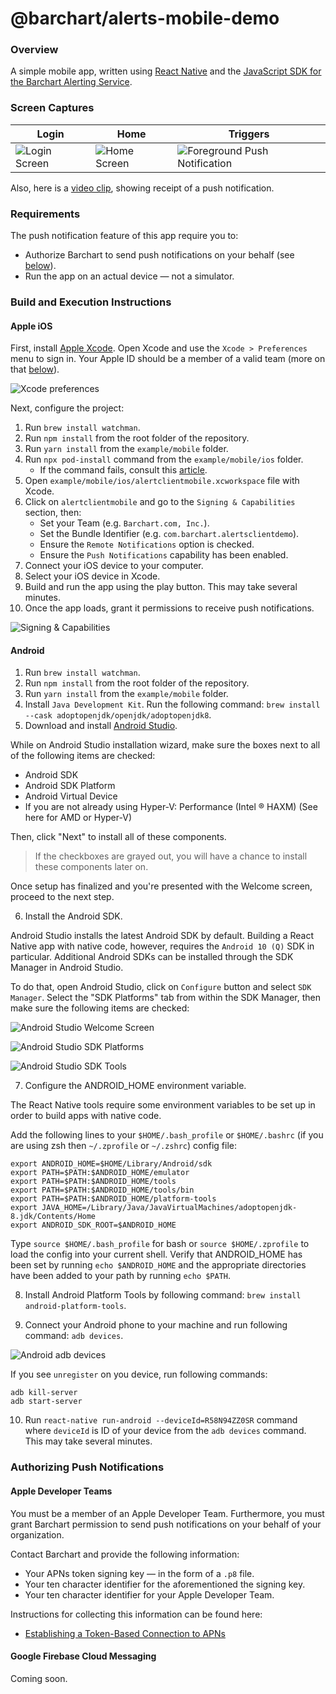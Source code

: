 # @barchart/alerts-mobile-demo

### Overview

A simple mobile app, written using [React Native](https://reactnative.dev/) and the [JavaScript SDK for the Barchart Alerting Service](https://github.com/barchart/alerts-client-js).

### Screen Captures

| Login  | Home | Triggers |
| -------- | -------- | -------- |
| ![Login Screen](.images/examples/01_app_login_screen.png) | ![Home Screen](.images/examples/02_app_home_screen.jpg) | ![Foreground Push Notification](.images/examples/04_app_push_foreground.png) |

Also, here is a [video clip](.images/examples/04_app_push_notification.mov), showing receipt of a push notification.

### Requirements

The push notification feature of this app require you to:

* Authorize Barchart to send push notifications on your behalf (see [below](#authorizing-push-notifications)).
* Run the app on an actual device — not a simulator.

### Build and Execution Instructions

#### Apple iOS

First, install [Apple Xcode](https://developer.apple.com/xcode/). Open Xcode and use the `Xcode > Preferences` menu to sign in. Your Apple ID should be a member of a valid team (more on that [below](#apple-developer-teams)).

![Xcode preferences](.images/setup/01_Xcode_preferences.png)
   
Next, configure the project:

1. Run `brew install watchman`.
2. Run `npm install` from the root folder of the repository.
3. Run `yarn install` from the `example/mobile` folder.
4. Run `npx pod-install` command from the `example/mobile/ios` folder.
   * If the command fails, consult this [article](https://stackoverflow.com/questions/51768515/cocoa-pods-install-on-ios-project-not-working).
5. Open `example/mobile/ios/alertclientmobile.xcworkspace` file with Xcode.
6. Click on `alertclientmobile` and go to the `Signing & Capabilities` section, then:
   * Set your Team (e.g. `Barchart.com, Inc.`).
   * Set the Bundle Identifier (e.g. `com.barchart.alertsclientdemo`).
   * Ensure the `Remote Notifications` option is checked.
   * Ensure the `Push Notifications` capability has been enabled.
7. Connect your iOS device to your computer.
8. Select your iOS device in Xcode.
9. Build and run the app using the play button. This may take several minutes.
10. Once the app loads, grant it permissions to receive push notifications.

![Signing & Capabilities](.images/setup/02_Xcode_project_settings.png)

#### Android

1. Run `brew install watchman`.
2. Run `npm install` from the root folder of the repository.
3. Run `yarn install` from the `example/mobile` folder.
4. Install `Java Development Kit`. Run the following command: `brew install --cask adoptopenjdk/openjdk/adoptopenjdk8`.
5. Download and install [Android Studio](https://developer.android.com/studio/index.html). 

While on Android Studio installation wizard, make sure the boxes next to all of the following items are checked:

- Android SDK
- Android SDK Platform
- Android Virtual Device
- If you are not already using Hyper-V: Performance (Intel ® HAXM) (See here for AMD or Hyper-V)

Then, click "Next" to install all of these components.

> If the checkboxes are grayed out, you will have a chance to install these components later on.

Once setup has finalized and you're presented with the Welcome screen, proceed to the next step.

6. Install the Android SDK.

Android Studio installs the latest Android SDK by default. Building a React Native app with native code, however, requires the `Android 10 (Q)` SDK in particular. Additional Android SDKs can be installed through the SDK Manager in Android Studio.

To do that, open Android Studio, click on `Configure` button and select `SDK Manager`. Select the "SDK Platforms" tab from within the SDK Manager, then make sure the following items are checked:

![Android Studio Welcome Screen](.images/setup/03_Android_welcome_screen.png)

![Android Studio SDK Platforms](.images/setup/04_Android_sdk_platforms.png)

![Android Studio SDK Tools](.images/setup/05_Android_sdk_tools.png)

7. Configure the ANDROID_HOME environment variable.

The React Native tools require some environment variables to be set up in order to build apps with native code.

Add the following lines to your `$HOME/.bash_profile` or `$HOME/.bashrc` (if you are using zsh then `~/.zprofile` or `~/.zshrc`) config file:

```
export ANDROID_HOME=$HOME/Library/Android/sdk
export PATH=$PATH:$ANDROID_HOME/emulator
export PATH=$PATH:$ANDROID_HOME/tools
export PATH=$PATH:$ANDROID_HOME/tools/bin
export PATH=$PATH:$ANDROID_HOME/platform-tools
export JAVA_HOME=/Library/Java/JavaVirtualMachines/adoptopenjdk-8.jdk/Contents/Home
export ANDROID_SDK_ROOT=$ANDROID_HOME
```

Type `source $HOME/.bash_profile` for bash or `source $HOME/.zprofile` to load the config into your current shell. Verify that ANDROID_HOME has been set by running `echo $ANDROID_HOME` and the appropriate directories have been added to your path by running `echo $PATH`.

8. Install Android Platform Tools by following command: `brew install android-platform-tools`.

9. Connect your Android phone to your machine and run following command: `adb devices`.

![Android adb devices](.images/setup/06_Android_adb_devices.png)

If you see `unregister` on you device, run following commands:

```shell
adb kill-server
adb start-server
```

10. Run `react-native run-android --deviceId=R58N94ZZ0SR` command where `deviceId` is ID of your device from the `adb devices` command. This may take several minutes.

### Authorizing Push Notifications

#### Apple Developer Teams

You must be a member of an Apple Developer Team. Furthermore, you must grant Barchart permission to send push notifications on your behalf of your organization.

Contact Barchart and provide the following information:

* Your APNs token signing key — in the form of a ```.p8``` file.
* Your ten character identifier for the aforementioned the signing key.
* Your ten character identifier for your Apple Developer Team.

Instructions for collecting this information can be found here:

* [Establishing a Token-Based Connection to APNs](https://developer.apple.com/documentation/usernotifications/setting_up_a_remote_notification_server/establishing_a_token-based_connection_to_apns)

#### Google Firebase Cloud Messaging

Coming soon.
